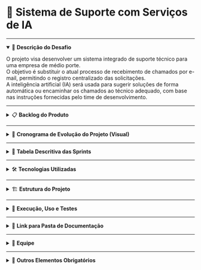 # 📌 Sistema de Suporte com Serviços de IA

---

<details open>
  <summary>🎯 <strong>Descrição do Desafio</strong></summary>

O projeto visa desenvolver um sistema integrado de suporte técnico para uma empresa de médio porte.  
O objetivo é substituir o atual processo de recebimento de chamados por e-mail, permitindo o registro centralizado das solicitações.  
A inteligência artificial (IA) será usada para sugerir soluções de forma automática ou encaminhar os chamados ao técnico adequado, com base nas instruções fornecidas pelo time de desenvolvimento.

</details>

---

<details>
  <summary>📋 <strong>Backlog do Produto</strong></summary>

| ID   | Item do Backlog | Prioridade | Sprint | Status   |
|------|------------------|-------------|---------|-----------|
| RF1  | Implementar sistema de Login | Alta | Sprint 1 | Pendente |
| RF2  | Criar telas distintas para Administrador e Usuário Comum | Alta | Sprint 1 | Pendente |
| RF3  | Funcionalidade para abrir chamado | Alta | Sprint 1 | Pendente |
| RF4  | Permitir edição de chamado | Média | Sprint 2 | Pendente |
| RF5  | Adicionar campo de descrição do chamado | Alta | Sprint 1 | Pendente |
| RF6  | Definir nível de prioridade do chamado | Alta | Sprint 2 | Pendente |
| RF7  | Definir tipo de chamado | Média | Sprint 2 | Pendente |
| RF8  | Indicar setor para o qual o chamado deve ser aberto | Média | Sprint 2 | Pendente |
| RF9  | Notificação para o Técnico receber o chamado | Alta | Sprint 3 | Pendente |
| RF10 | Implementar IA para analisar texto e sugerir solução ao técnico | Alta | Sprint 3 | Pendente |
| RF11 | Técnico finalizar atendimento registrando o procedimento realizado | Alta | Sprint 3 | Pendente |
| RF12 | Sistema armazenar histórico do que foi feito, quando e por quem | Alta | Sprint 4 | Pendente |

</details>

---

<details>
  <summary>📆 <strong>Cronograma de Evolução do Projeto (Visual)</strong></summary>

| Sprint | Período | Documentação |
|--------|----------|--------------|
| Sprint 1 | 15/09 – 01/10 | [📄 Docs Sprint 1](#) |
| Sprint 2 | 02/10 – 18/10 | [📄 Docs Sprint 2](#) |
| Sprint 3 | 19/10 – 03/11 | [📄 Docs Sprint 3](#) |
| Sprint 4 | 04/11 – 20/11 | [📄 Docs Sprint 4](#) |

</details>

---

<details>
  <summary>🧾 <strong>Tabela Descritiva das Sprints</strong></summary>

| Período | Documentação da Sprint | Vídeo no YouTube |
|----------|------------------------|------------------|
| Sprint 1 | [📄 Link Documentação](#) | [🎥 Vídeo Incremento 1](#) |
| Sprint 2 | [📄 Link Documentação](#) | [🎥 Vídeo Incremento 2](#) |
| Sprint 3 | [📄 Link Documentação](#) | [🎥 Vídeo Incremento 3](#) |
| Sprint 4 | [📄 Link Documentação](#) | [🎥 Vídeo Incremento 4](#) |

</details>

---

<details>
  <summary>🛠️ <strong>Tecnologias Utilizadas</strong></summary>

- **Linguagens:** Python, HTML, CSS e JavaScript  
- **Frameworks:** Kivy, ReactJS e React Native  
- **Banco de Dados:** SQL Server  
- **Ferramentas:** GitHub, Trello e Figma  

</details>

---

<details>
  <summary>🏗️ <strong>Estrutura do Projeto</strong></summary>


</details>

---

<details>
  <summary>📖 <strong>Execução, Uso e Testes</strong></summary>

### 🔹 Frontend  
1. Acesse a pasta `/frontend-web`  
2. Execute `npm install`  
3. Inicie com `npm start`  

### 🔹 Backend  
1. Acesse a pasta `/backend`  
2. Instale dependências com `pip install -r requirements.txt`  
3. Rode o servidor com `python app.py`  

### 🔹 Mobile  
1. Acesse `/frontend-mobile`  
2. Execute `npm install`  
3. Inicie com `npx expo start`  

</details>

---

<details>
  <summary>📂 <strong>Link para Pasta de Documentação</strong></summary>

📁 [Acessar Documentação](#)

</details>

---

<details>
  <summary>👥 <strong>Equipe</strong></summary>

| Nome | Papel | GitHub |
|------|--------|--------|
| Lucas de Oliveira Silva | Desenvolvedor Frontend | [GitHub](https://github.com/Kript0-Web) |
| Samuel Jhonata de Lima | Desenvolvedor Backend | [GitHub](https://github.com/SamuJL) |
| Gabriel Oliveira dos Santos | Analista de Requisitos | [GitHub](https://github.com/gabrielods14) |
| João Gabriel Goulart Silva | UX/UI Designer | [GitHub](https://github.com/Goulart06) |
| Thiago Almeida Ribeiro | QA / Testes | [GitHub](https://github.com/Thiagoalmeida74) |
| Gabriel Silva Guimarães | DevOps | [GitHub](https://github.com/guimagabs) |

</details>

---

<details>
  <summary>📘 <strong>Outros Elementos Obrigatórios</strong></summary>

### 🗂️ Pasta de Documentação
- [Checklist de DoR e DoD](#)
- [DoR e DoD por Sprint](#)
- [Manual do Usuário](#)

</details>
